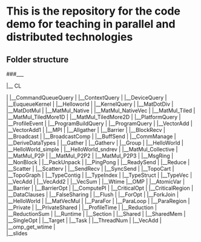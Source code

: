 # This is the repository for the code demo for teaching in parallel and distributed technologies

## Folder structure

###___

  |__ CL
  
  |  |__CommandQueueQuery
  |  |__ContextQuery
  |  |__DeviceQuery
  |  |__EuqueueKernel
  |  |__Helloworld
  |  |__KernelQuery
  |  |__MatDotDiv
  |  |__MatDotMul
  |  |__MatMul_Native
  |  |__MatMul_NativeVec
  |  |__MatMul_Tiled
  |  |__MatMul_TiledMore1D
  |  |__MatMul_TiledMore2D
  |  |__PlatformQuery
  |  |__ProfileEvent
  |  |__ProgramBuildQuery
  |  |__ProgramQuery
  |  |__VectorAdd
  |  |__VectorAdd1 
  |
  |__MPI
  |  |__Allgather
  |  |__Barrier
  |  |__BlockRecv
  |  |__Broadcast
  |  |__BroadcastComp
  |  |__BuffSend
  |  |__CommManage
  |  |__DeriveDataTypes
  |  |__Gather
  |  |__Gatherv
  |  |__Group
  |  |__HelloWorld
  |  |__HelloWorld_simple
  |  |__HelloWorld_sndrev
  |  |__MatMul_Collective
  |  |__MatMul_P2P
  |  |__MatMul_P2P2
  |  |__MatMul_P2P3
  |  |__MsgRing
  |  |__NonBlock
  |  |__PackUnpack
  |  |__PingPong
  |  |__ReadySend
  |  |__Reduce
  |  |__Scatter
  |  |__Scatterv
  |  |__SendRecv
  |  |__SyncSend
  |  |__TopoCart
  |  |__TopoGraph
  |  |__TypeContig
  |  |__TypeIndex
  |  |__TypeStruct
  |  |__TypeVec
  |  |__VecAdd
  |  |__VecAdd2
  |  |__VecSum
  |  |__Wtime 
  |__OMP
  |  |__AtomicVar
  |  |__Barrier
  |  |__BarrierOpt
  |  |__ComputePI
  |  |__CriticalOpt
  |  |__CriticalRegion
  |  |__DataClauses
  |  |__FalseSharing
  |  |__Flush
  |  |__ForOpt
  |  |__ForkJoin
  |  |__HelloWorld
  |  |__MatVecMul
  |  |__ParaFor
  |  |__ParaLoop
  |  |__ParaRegion
  |  |__Private
  |  |__PrivateShared
  |  |__ProfileTime
  |  |__Reduction
  |  |__ReductionSum
  |  |__Runtime
  |  |__Section
  |  |__Shared
  |  |__SharedMem
  |  |__SingleOpt
  |  |__Target
  |  |__Task
  |  |__ThreadNum
  |  |__VecAdd
  |  |__omp_get_wtime 
  |  
  |__slides  
